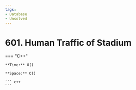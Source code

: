 ```yaml
---
tags:
- Database
- Unsolved
---
```



# 601. Human Traffic of Stadium

=== "C++"

    **Time:** O()

    **Space:** O()

    ``` c++
    ```